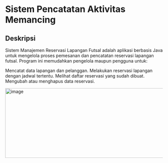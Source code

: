 # Sistem Pencatatan Aktivitas Memancing
## Deskripsi
Sistem Manajemen Reservasi Lapangan Futsal adalah aplikasi berbasis Java untuk mengelola proses pemesanan dan pencatatan reservasi lapangan futsal. Program ini memudahkan pengelola maupun pengguna untuk:

Mencatat data lapangan dan pelanggan.
Melakukan reservasi lapangan dengan jadwal tertentu.
Melihat daftar reservasi yang sudah dibuat.
Mengubah atau menghapus data reservasi.

<img width="666" height="223" alt="image" src="https://github.com/user-attachments/assets/b04cbc78-4a57-4f31-99aa-877b9b1da67a" />
